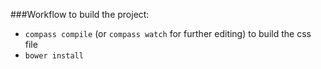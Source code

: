 ###Workflow to build the project:
* `compass compile` (or `compass watch` for further editing) to build the css file
* `bower install`
